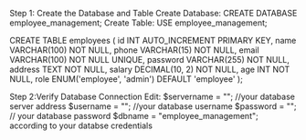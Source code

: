 Step 1: Create the Database and Table
Create Database: CREATE DATABASE employee_management;
Create Table: 
    USE employee_management;

   CREATE TABLE employees (
    id INT AUTO_INCREMENT PRIMARY KEY,
    name VARCHAR(100) NOT NULL,
    phone VARCHAR(15) NOT NULL,
    email VARCHAR(100) NOT NULL UNIQUE,
    password VARCHAR(255) NOT NULL,
    address TEXT NOT NULL,
    salary DECIMAL(10, 2) NOT NULL,
    age INT NOT NULL,
    role ENUM('employee', 'admin') DEFAULT 'employee'
);



Step 2:Verify Database Connection
Edit: $servername = ""; //your database server address
      $username = ""; //your database username
      $password = ""; // your database password
      $dbname = "employee_management";
      according to your databse credentials 

